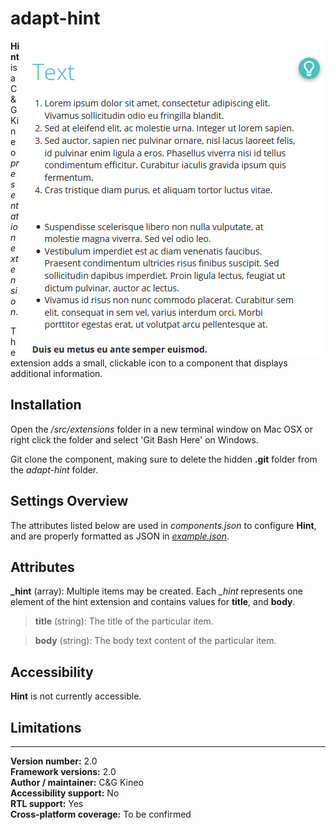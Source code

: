 # adapt-hint

<img src="demo.gif" alt="the hint extension in action" align="right">

**Hint** is a C&G Kineo *presentation extension*.

The extension adds a small, clickable icon to a component that displays additional information.

## Installation

Open the */src/extensions* folder in a new terminal window on Mac OSX or right click the folder and select 'Git Bash Here' on Windows.

Git clone the component, making sure to delete the hidden **.git** folder from the *adapt-hint* folder.

## Settings Overview

The attributes listed below are used in *components.json* to configure **Hint**, and are properly formatted as JSON in [*example.json*](https://github.com/cgkineo/adapt-hint/blob/master/example.json).

## Attributes

**_hint** (array): Multiple items may be created. Each *_hint* represents one element of the hint extension and contains values for **title**, and **body**.

>**title** (string): The title of the particular item.

>**body** (string): The body text content of the particular item.

## Accessibility
**Hint** is not currently accessible.

## Limitations

----------------------------
**Version number:**  2.0  
**Framework versions:** 2.0  
**Author / maintainer:** C&G Kineo  
**Accessibility support:** No  
**RTL support:** Yes  
**Cross-platform coverage:** To be confirmed  
